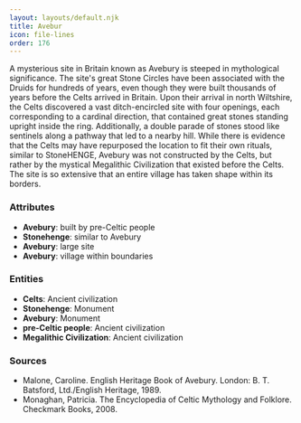 ```yaml
---
layout: layouts/default.njk
title: Avebur
icon: file-lines
order: 176
---
```

A mysterious site in Britain known as Avebury is steeped in mythological significance. The site's great Stone Circles have been associated with the Druids for hundreds of years, even though they were built thousands of years before the Celts arrived in Britain. Upon their arrival in north Wiltshire, the Celts discovered a vast ditch-encircled site with four openings, each corresponding to a cardinal direction, that contained great stones standing upright inside the ring. Additionally, a double parade of stones stood like sentinels along a pathway that led to a nearby hill. While there is evidence that the Celts may have repurposed the location to fit their own rituals, similar to StoneHENGE, Avebury was not constructed by the Celts, but rather by the mystical Megalithic Civilization that existed before the Celts. The site is so extensive that an entire village has taken shape within its borders.

### Attributes

- **Avebury**: built by pre-Celtic people
- **Stonehenge**: similar to Avebury
- **Avebury**: large site
- **Avebury**: village within boundaries

### Entities

- **Celts**: Ancient civilization
- **Stonehenge**: Monument
- **Avebury**: Monument
- **pre-Celtic people**: Ancient civilization
- **Megalithic Civilization**: Ancient civilization

### Sources

- Malone, Caroline. English Heritage Book of Avebury. London: B. T. Batsford, Ltd./English Heritage, 1989.
- Monaghan, Patricia. The Encyclopedia of Celtic Mythology and Folklore. Checkmark Books, 2008.

